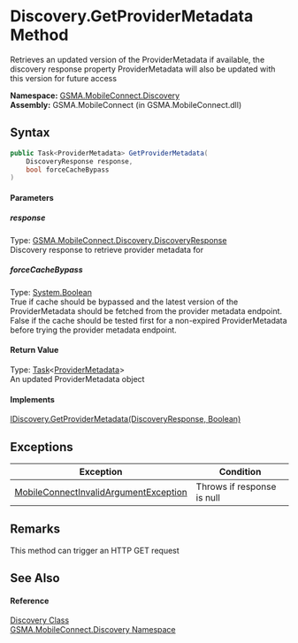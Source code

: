 Discovery.GetProviderMetadata Method
====================================
Retrieves an updated version of the ProviderMetadata if available, the discovery response property ProviderMetadata will also be updated with this version for future access

**Namespace:** [GSMA.MobileConnect.Discovery][1]  
**Assembly:** GSMA.MobileConnect (in GSMA.MobileConnect.dll)

Syntax
------

```csharp
public Task<ProviderMetadata> GetProviderMetadata(
	DiscoveryResponse response,
	bool forceCacheBypass
)
```

#### Parameters

##### *response*
Type: [GSMA.MobileConnect.Discovery.DiscoveryResponse][2]  
Discovery response to retrieve provider metadata for

##### *forceCacheBypass*
Type: [System.Boolean][3]  
 True if cache should be bypassed and the latest version of the ProviderMetadata should be fetched from the provider metadata endpoint. False if the cache should be tested first for a non-expired ProviderMetadata before trying the provider metadata endpoint.

#### Return Value
Type: [Task][4]&lt;[ProviderMetadata][5]>  
An updated ProviderMetadata object
#### Implements
[IDiscovery.GetProviderMetadata(DiscoveryResponse, Boolean)][6]  


Exceptions
----------

Exception                                  | Condition                  
------------------------------------------ | -------------------------- 
[MobileConnectInvalidArgumentException][7] | Throws if response is null 


Remarks
-------
This method can trigger an HTTP GET request

See Also
--------

#### Reference
[Discovery Class][8]  
[GSMA.MobileConnect.Discovery Namespace][1]  

[1]: ../README.md
[2]: ../DiscoveryResponse/README.md
[3]: http://msdn.microsoft.com/en-us/library/a28wyd50
[4]: http://msdn.microsoft.com/en-us/library/dd321424
[5]: ../ProviderMetadata/README.md
[6]: ../IDiscovery/GetProviderMetadata.md
[7]: ../../GSMA.MobileConnect.Exceptions/MobileConnectInvalidArgumentException/README.md
[8]: README.md
[9]: ../../_icons/Help.png